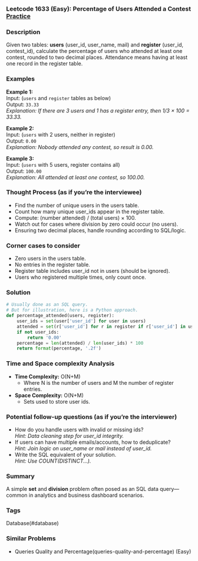 ### Leetcode 1633 (Easy): Percentage of Users Attended a Contest [Practice](https://leetcode.com/problems/percentage-of-users-attended-a-contest)

### Description  
Given two tables: **users** (user_id, user_name, mail) and **register** (user_id, contest_id), calculate the percentage of users who attended at least one contest, rounded to two decimal places. Attendance means having at least one record in the register table.

### Examples  

**Example 1:**  
Input: (`users` and `register` tables as below)  
Output: `33.33`  
*Explanation: If there are 3 users and 1 has a register entry, then 1/3 × 100 = 33.33.*

**Example 2:**  
Input: (`users` with 2 users, neither in register)  
Output: `0.00`  
*Explanation: Nobody attended any contest, so result is 0.00.*

**Example 3:**  
Input: (`users` with 5 users, register contains all)  
Output: `100.00`  
*Explanation: All attended at least one contest, so 100.00.*

### Thought Process (as if you’re the interviewee)  
- Find the number of unique users in the users table.
- Count how many unique user_ids appear in the register table.
- Compute: (number attended) / (total users) × 100.
- Watch out for cases where division by zero could occur (no users).
- Ensuring two decimal places, handle rounding according to SQL/logic.

### Corner cases to consider  
- Zero users in the users table.
- No entries in the register table.
- Register table includes user_id not in users (should be ignored).
- Users who registered multiple times, only count once.

### Solution

```python
# Usually done as an SQL query.
# But for illustration, here is a Python approach.
def percentage_attended(users, register):
    user_ids = set(user['user_id'] for user in users)
    attended = set(r['user_id'] for r in register if r['user_id'] in user_ids)
    if not user_ids:
        return '0.00'
    percentage = len(attended) / len(user_ids) * 100
    return format(percentage, '.2f')
```

### Time and Space complexity Analysis  

- **Time Complexity:** O(N+M)
  - Where N is the number of users and M the number of register entries.
- **Space Complexity:** O(N+M) 
  - Sets used to store user ids.

### Potential follow-up questions (as if you’re the interviewer)  

- How do you handle users with invalid or missing ids?  
  *Hint: Data cleaning step for user_id integrity.*
- If users can have multiple emails/accounts, how to deduplicate?  
  *Hint: Join logic on user_name or mail instead of user_id.*
- Write the SQL equivalent of your solution.  
  *Hint: Use COUNT(DISTINCT...).* 

### Summary
A simple **set** and **division** problem often posed as an SQL data query—common in analytics and business dashboard scenarios.

### Tags
Database(#database)

### Similar Problems
- Queries Quality and Percentage(queries-quality-and-percentage) (Easy)